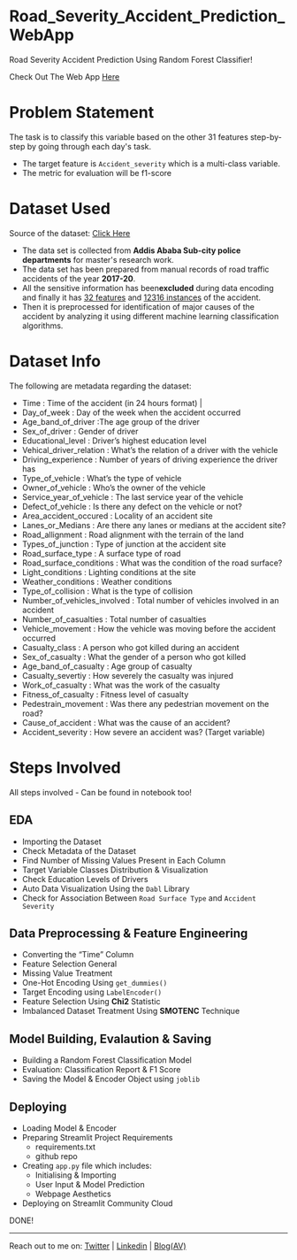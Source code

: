# Road_Severity_Accident_Prediction_WebApp
Road Severity Accident Prediction Using Random Forest Classifier!

Check Out The Web App [Here]()


# Problem Statement

The task is to classify this variable based on the other 31 features step-by-step by going through each day's task. 
- The target feature is `Accident_severity` which is a multi-class variable.
- The metric for evaluation will be f1-score

# Dataset Used

Source of the dataset: [Click Here](https://www.narcis.nl/dataset/RecordID/oai%3Aeasy.dans.knaw.nl%3Aeasy-dataset%3A191591)

- The data set is collected from **Addis Ababa Sub-city police departments** for master's research work. 
- The data set has been prepared from manual records of road traffic accidents of the year **2017-20**. 
- All the sensitive information has been**excluded** during data encoding and finally it has <ins> 32 features</ins> and <ins>12316 instances</ins> of the accident.
- Then it is preprocessed for identification of major causes of the accident by analyzing it using different machine learning classification algorithms.

# Dataset Info
The following are metadata regarding the dataset:
- Time : Time of the accident (in 24 hours format) | 
-	Day_of_week : Day of the week when the accident occurred
-	Age_band_of_driver :The age group of the driver
-	Sex_of_driver : Gender of driver
-	Educational_level : Driver’s highest education level
-	Vehical_driver_relation : What’s the relation of a driver with the vehicle
-	Driving_experience : Number of years of driving experience the driver has
-	Type_of_vehicle : What’s the type of vehicle
-	Owner_of_vehicle : Who’s the owner of the vehicle
-	Service_year_of_vehicle : The last service year of the vehicle
-	Defect_of_vehicle : Is there any defect on the vehicle or not?
-	Area_accident_occured : Locality of an accident site
-	Lanes_or_Medians : Are there any lanes or medians at the accident site?
-	Road_allignment : Road alignment with the terrain of the land
-	Types_of_junction : Type of junction at the accident site
-	Road_surface_type : A surface type of road
-	Road_surface_conditions : What was the condition of the road surface?
-	Light_conditions : Lighting conditions at the site
-	Weather_conditions : Weather conditions
-	Type_of_collision : What is the type of collision
-	Number_of_vehicles_involved : Total number of vehicles involved in an accident
-	Number_of_casualties : Total number of casualties
-	Vehicle_movement : How the vehicle was moving before the accident occurred
-	Casualty_class : A person who got killed during an accident
-	Sex_of_casualty : What the gender of a person who got killed
-	Age_band_of_casualty : Age group of casualty
-	Casualty_severtiy : How severely the casualty was injured
-	Work_of_casualty : What was the work of the casualty
-	Fitness_of_casualty : Fitness level of casualty
-	Pedestrain_movement : Was there any pedestrian movement on the road?
-	Cause_of_accident : What was the cause of an accident?
-	Accident_severity : How severe an accident was? (Target variable)


# Steps Involved
All steps involved - Can be found in notebook too!

## EDA
- Importing the Dataset
- Check Metadata of the Dataset
- Find Number of Missing Values Present in Each Column
- Target Variable Classes Distribution & Visualization
- Check Education Levels of Drivers
- Auto Data Visualization Using the `Dabl` Library
- Check for Association Between `Road Surface Type` and `Accident Severity`

## Data Preprocessing & Feature Engineering
-  Converting the “Time” Column
-  Feature Selection General
-  Missing Value Treatment
-  One-Hot Encoding Using `get_dummies()`
-  Target Encoding using `LabelEncoder()`
-  Feature Selection Using **Chi2** Statistic
-  Imbalanced Dataset Treatment Using **SMOTENC** Technique

## Model Building, Evalaution & Saving
- Building a Random Forest Classification Model
- Evaluation: Classification Report & F1 Score
- Saving the Model & Encoder Object  using `joblib`

## Deploying
- Loading Model & Encoder 
- Preparing Streamlit Project Requirements 
  - requirements.txt 
  - github repo
- Creating `app.py` file which includes:
  - Initialising & Importing
  - User Input & Model Prediction
  - Webpage Aesthetics
- Deploying on Streamlit Community Cloud

DONE!

----

Reach out to me on: [Twitter](https://twitter.com/devloper_hs) |
       [Linkedin](https://www.linkedin.com/in/developerhs/) |
       [Blog(AV)](https://www.analyticsvidhya.com/blog/author/harsh1092/)
